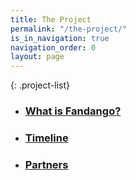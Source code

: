 ```yaml
---
title: The Project
permalink: "/the-project/"
is_in_navigation: true
navigation_order: 0
layout: page
---
```


{: .project-list}
- ### [What is Fandango?](/the-project/what-is-fandango/)
- ### [Timeline](/the-project/timeline/)
- ### [Partners](/the-project/partners/)
